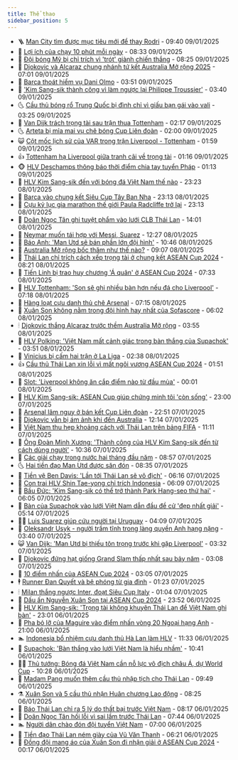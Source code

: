 ```yaml
---
title: Thể thao
sidebar_position: 5
---
```


<!-- vnexpress-the-thao:START -->
- 🪜 [Man City tìm được mục tiêu mới để thay Rodri](https://vnexpress.net/man-city-tim-duoc-muc-tieu-moi-de-thay-rodri-4837436.html) - 09:40 09/01/2025
- 🦩 [Lợi ích của chạy 10 phút mỗi ngày](https://vnexpress.net/loi-ich-cua-chay-10-phut-moi-ngay-4832203.html) - 08:33 09/01/2025
- 🧰 [Đội bóng Mỹ bị chỉ trích vì &#39;trót&#39; giành chiến thắng](https://vnexpress.net/doi-bong-my-bi-chi-trich-vi-trot-gianh-chien-thang-4837434.html) - 08:25 09/01/2025
- 🤗 [Djokovic và Alcaraz chung nhánh tứ kết Australia Mở rộng 2025](https://vnexpress.net/djokovic-va-alcaraz-chung-nhanh-tu-ket-australia-mo-rong-2025-4837363.html) - 07:01 09/01/2025
- 🥳 [Barca thoát hiểm vụ Dani Olmo](https://vnexpress.net/barca-thoat-hiem-vu-dani-olmo-4837254.html) - 03:51 09/01/2025
- 🦣 [&#39;Kim Sang-sik thành công vì làm ngược lại Philippe Troussier&#39;](https://vnexpress.net/kim-sang-sik-thanh-cong-vi-lam-nguoc-lai-philippe-troussier-vnepre-4836995.html) - 03:40 09/01/2025
- 🌜 [Cầu thủ bóng rổ Trung Quốc bị đình chỉ vì giấu bạn gái vào vali](https://vnexpress.net/cau-thu-bong-ro-trung-quoc-bi-dinh-chi-vi-giau-ban-gai-vao-vali-4837196.html) - 03:25 09/01/2025
- 🫶 [Van Dijk trách trọng tài sau trận thua Tottenham](https://vnexpress.net/van-dijk-trach-trong-tai-sau-tran-thua-tottenham-4837146.html) - 02:17 09/01/2025
- 🌜 [Arteta bị mỉa mai vụ chê bóng Cup Liên đoàn](https://vnexpress.net/arteta-bi-mia-mai-vu-che-bong-cup-lien-doan-4837208.html) - 02:00 09/01/2025
- 😺 [Cột mốc lịch sử của VAR trong trận Liverpool - Tottenham](https://vnexpress.net/cot-moc-lich-su-cua-var-trong-tran-liverpool-tottenham-4837158.html) - 01:59 09/01/2025
- 👍 [Tottenham hạ Liverpool giữa tranh cãi về trọng tài](https://vnexpress.net/tottenham-ha-liverpool-giua-tranh-cai-ve-trong-tai-4837143.html) - 01:16 09/01/2025
- 🐵 [HLV Deschamps thông báo thời điểm chia tay tuyển Pháp](https://vnexpress.net/hlv-deschamps-thong-bao-thoi-diem-chia-tay-tuyen-phap-4837145.html) - 01:13 09/01/2025
- 💫 [HLV Kim Sang-sik đến với bóng đá Việt Nam thế nào](https://vnexpress.net/hlv-kim-sang-sik-den-voi-bong-da-viet-nam-the-nao-4837096.html) - 23:23 08/01/2025
- 🦆 [Barca vào chung kết Siêu Cup Tây Ban Nha](https://vnexpress.net/barca-vao-chung-ket-sieu-cup-tay-ban-nha-4837133.html) - 23:13 08/01/2025
- 🙉 [Cựu kỷ lục gia marathon thế giới Paula Radcliffe trở lại](https://vnexpress.net/cuu-ky-luc-gia-marathon-the-gioi-paula-radcliffe-tro-lai-4836922.html) - 23:13 08/01/2025
- 📝 [Doãn Ngọc Tân ghi tuyệt phẩm vào lưới CLB Thái Lan](https://vnexpress.net/doan-ngoc-tan-ghi-tuyet-pham-vao-luoi-clb-thai-lan-4837109.html) - 14:01 08/01/2025
- 💯 [Neymar muốn tái hợp với Messi, Suarez](https://vnexpress.net/neymar-muon-tai-hop-voi-messi-suarez-4837100.html) - 12:27 08/01/2025
- 🌈 [Báo Anh: &#39;Man Utd sẽ bán phần lớn đội hình&#39;](https://vnexpress.net/bao-anh-man-utd-se-ban-phan-lon-doi-hinh-4836931.html) - 10:46 08/01/2025
- 🦩 [Australia Mở rộng bốc thăm như thế nào?](https://vnexpress.net/australia-mo-rong-boc-tham-nhu-the-nao-4836867.html) - 09:07 08/01/2025
- 🐲 [Thái Lan chỉ trích cách xếp trọng tài ở chung kết ASEAN Cup 2024](https://vnexpress.net/thai-lan-chi-trich-cach-xep-trong-tai-o-chung-ket-asean-cup-2024-4836874.html) - 08:21 08/01/2025
- 🌁 [Tiến Linh bị trao huy chương &#39;Á quân&#39; ở ASEAN Cup 2024](https://vnexpress.net/tien-linh-bi-trao-huy-chuong-a-quan-o-asean-cup-2024-4836953.html) - 07:33 08/01/2025
- 💯 [HLV Tottenham: &#39;Son sẽ ghi nhiều bàn hơn nếu đá cho Liverpool&#39;](https://vnexpress.net/hlv-tottenham-son-se-ghi-nhieu-ban-hon-neu-da-cho-liverpool-4836863.html) - 07:18 08/01/2025
- 🌝 [Hàng loạt cựu danh thủ chê Arsenal](https://vnexpress.net/hang-loat-cuu-danh-thu-che-arsenal-4836832.html) - 07:15 08/01/2025
- 🤖 [Xuân Son không nằm trong đội hình hay nhất của Sofascore](https://vnexpress.net/xuan-son-khong-nam-trong-doi-hinh-hay-nhat-cua-sofascore-4836897.html) - 06:02 08/01/2025
- 🕯 [Djokovic thắng Alcaraz trước thềm Australia Mở rộng](https://vnexpress.net/djokovic-thang-alcaraz-truoc-them-australia-mo-rong-4836846.html) - 03:55 08/01/2025
- 🧰 [HLV Polking: &#39;Việt Nam mất cảnh giác trong bàn thắng của Supachok&#39;](https://vnexpress.net/hlv-polking-viet-nam-mat-canh-giac-trong-ban-thang-cua-supachok-4836805.html) - 03:51 08/01/2025
- 🥳 [Vinicius bị cấm hai trận ở La Liga](https://vnexpress.net/vinicius-bi-cam-hai-tran-o-la-liga-4836767.html) - 02:38 08/01/2025
- 👍 [Cầu thủ Thái Lan xin lỗi vì mất ngôi vương ASEAN Cup 2024](https://vnexpress.net/cau-thu-thai-lan-xin-loi-vi-mat-ngoi-vuong-asean-cup-2024-4836507.html) - 01:51 08/01/2025
- 💪 [Slot: &#39;Liverpool không ăn cắp điểm nào từ đầu mùa&#39;](https://vnexpress.net/slot-liverpool-khong-an-cap-diem-nao-tu-dau-mua-4836716.html) - 00:01 08/01/2025
- 👹 [HLV Kim Sang-sik: ASEAN Cup giúp chứng minh tôi &#39;còn sống&#39;](https://vnexpress.net/hlv-kim-sang-sik-asean-cup-giup-chung-minh-toi-con-song-vnepre-4836679.html) - 23:00 07/01/2025
- 🧰 [Arsenal lâm nguy ở bán kết Cup Liên đoàn](https://vnexpress.net/arsenal-lam-nguy-o-ban-ket-cup-lien-doan-4836715.html) - 22:51 07/01/2025
- 🚀 [Djokovic vẫn bị ám ảnh khi đến Australia](https://vnexpress.net/djokovic-van-bi-am-anh-khi-den-australia-4836668.html) - 12:14 07/01/2025
- 🎃 [Việt Nam thu hẹp khoảng cách với Thái Lan trên bảng FIFA](https://vnexpress.net/viet-nam-thu-hep-khoang-cach-voi-thai-lan-tren-bang-fifa-4836662.html) - 11:11 07/01/2025
- 🧰 [Ông Đoàn Minh Xương: &#39;Thành công của HLV Kim Sang-sik đến từ cách dùng người&#39;](https://vnexpress.net/ong-doan-minh-xuong-thanh-cong-cua-hlv-kim-sang-sik-den-tu-cach-dung-nguoi-4836490.html) - 10:36 07/01/2025
- 👀 [Các giải chạy trong nước hai tháng đầu năm](https://vnexpress.net/cac-giai-chay-trong-nuoc-hai-thang-dau-nam-4836412.html) - 08:57 07/01/2025
- 🌜 [Hai tiền đạo Man Utd được săn đón](https://vnexpress.net/hai-tien-dao-man-utd-duoc-san-don-4835625.html) - 08:35 07/01/2025
- 🫶 [Tiền vệ Ben Davis: &#39;Lần tới Thái Lan sẽ vô địch&#39;](https://vnexpress.net/tien-ve-ben-davis-lan-toi-thai-lan-se-vo-dich-4835897.html) - 06:16 07/01/2025
- 🦄 [Con trai HLV Shin Tae-yong chỉ trích Indonesia](https://vnexpress.net/con-trai-hlv-shin-tae-yong-chi-trich-indonesia-4836498.html) - 06:09 07/01/2025
- 🥳 [Bầu Đức: &#39;Kim Sang-sik có thể trở thành Park Hang-seo thứ hai&#39;](https://vnexpress.net/bau-duc-kim-sang-sik-co-the-tro-thanh-park-hang-seo-thu-hai-4836495.html) - 06:05 07/01/2025
- 🐲 [Bàn của Supachok vào lưới Việt Nam dẫn đầu đề cử &#39;đẹp nhất giải&#39;](https://vnexpress.net/ban-cua-supachok-vao-luoi-viet-nam-dan-dau-de-cu-dep-nhat-giai-4836469.html) - 05:14 07/01/2025
- 🧑‍🏫 [Luis Suarez giúp cứu người tại Uruguay](https://vnexpress.net/luis-suarez-giup-cuu-nguoi-tai-uruguay-4836446.html) - 04:09 07/01/2025
- 🤔 [Oleksandr Usyk - người trầm tĩnh trong làng quyền Anh hạng nặng](https://vnexpress.net/oleksandr-usyk-nguoi-tram-tinh-trong-lang-quyen-anh-hang-nang-4832463.html) - 03:40 07/01/2025
- 😺 [Van Dijk: &#39;Man Utd bị thiếu tôn trọng trước khi gặp Liverpool&#39;](https://vnexpress.net/van-dijk-man-utd-bi-thieu-ton-trong-truoc-khi-gap-liverpool-4836403.html) - 03:32 07/01/2025
- 💪 [Djokovic đứng hạt giống Grand Slam thấp nhất sau bảy năm](https://vnexpress.net/djokovic-dung-hat-giong-grand-slam-thap-nhat-sau-bay-nam-4836399.html) - 03:08 07/01/2025
- 💼 [10 điểm nhấn của ASEAN Cup 2024](https://vnexpress.net/10-diem-nhan-cua-asean-cup-2024-4836370.html) - 03:05 07/01/2025
- 🕴 [Runner Đan Quyết và bệ phóng từ gia đình](https://vnexpress.net/runner-dan-quyet-va-be-phong-tu-gia-dinh-4835438.html) - 01:23 07/01/2025
- 🕯 [Milan thắng ngược Inter, đoạt Siêu Cup Italy](https://vnexpress.net/milan-thang-nguoc-inter-doat-sieu-cup-italy-4836320.html) - 01:04 07/01/2025
- 📝 [Dấu ấn Nguyễn Xuân Son tại ASEAN Cup 2024](https://vnexpress.net/dau-an-nguyen-xuan-son-tai-asean-cup-2024-4835708.html) - 23:52 06/01/2025
- 🧐 [HLV Kim Sang-sik: &#39;Trọng tài không khuyên Thái Lan để Việt Nam ghi bàn&#39;](https://vnexpress.net/hlv-kim-sang-sik-trong-tai-khong-khuyen-thai-lan-de-viet-nam-ghi-ban-4836294.html) - 23:01 06/01/2025
- 🙉 [Pha bỏ lỡ của Maguire vào điểm nhấn vòng 20 Ngoại hạng Anh](https://vnexpress.net/pha-bo-lo-cua-maguire-vao-diem-nhan-vong-20-ngoai-hang-anh-4836126.html) - 21:00 06/01/2025
- 🏊 [Indonesia bổ nhiệm cựu danh thủ Hà Lan làm HLV](https://vnexpress.net/indonesia-bo-nhiem-cuu-danh-thu-ha-lan-lam-hlv-4836254.html) - 11:33 06/01/2025
- 🌊 [Supachok: &#39;Bàn thắng vào lưới Việt Nam là hiểu nhầm&#39;](https://vnexpress.net/supachok-ban-thang-vao-luoi-viet-nam-la-hieu-nham-4836238.html) - 10:41 06/01/2025
- 👨‍🏫 [Thủ tướng: Bóng đá Việt Nam cần nỗ lực vô địch châu Á, dự World Cup](https://vnexpress.net/thu-tuong-bong-da-viet-nam-can-no-luc-vo-dich-chau-a-du-world-cup-4836227.html) - 10:28 06/01/2025
- 🥷 [Madam Pang muốn thêm cầu thủ nhập tịch cho Thái Lan](https://vnexpress.net/madam-pang-muon-them-cau-thu-nhap-tich-cho-thai-lan-4836180.html) - 09:49 06/01/2025
- ⚗️ [Xuân Son và 5 cầu thủ nhận Huân chương Lao động](https://vnexpress.net/xuan-son-va-5-cau-thu-nhan-huan-chuong-lao-dong-4836169.html) - 08:25 06/01/2025
- 🌮 [Báo Thái Lan chỉ ra 5 lý do thất bại trước Việt Nam](https://vnexpress.net/bao-thai-lan-chi-ra-5-ly-do-that-bai-truoc-viet-nam-4836015.html) - 08:17 06/01/2025
- 🤩 [Doãn Ngọc Tân hối lỗi vì sai lầm trước Thái Lan](https://vnexpress.net/doan-ngoc-tan-hoi-loi-vi-sai-lam-truoc-thai-lan-4836075.html) - 07:44 06/01/2025
- 🏊 [Người dân chào đón đội tuyển Việt Nam](https://vnexpress.net/nguoi-dan-chao-don-doi-tuyen-viet-nam-4836111.html) - 07:00 06/01/2025
- 🐎 [Tiền đạo Thái Lan ném giày của Vũ Văn Thanh](https://vnexpress.net/tien-dao-thai-lan-nem-giay-cua-vu-van-thanh-4836085.html) - 06:21 06/01/2025
- 💫 [Đồng đội mang áo của Xuân Son đi nhận giải ở ASEAN Cup 2024](https://vnexpress.net/dong-doi-mang-ao-cua-xuan-son-di-nhan-giai-o-asean-cup-2024-4835880.html) - 00:17 06/01/2025<!-- vnexpress-the-thao:END -->
